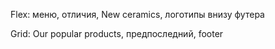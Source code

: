 Flex: меню, отличия, New ceramics, логотипы внизу футера

Grid: Our popular products, предпоследний, footer